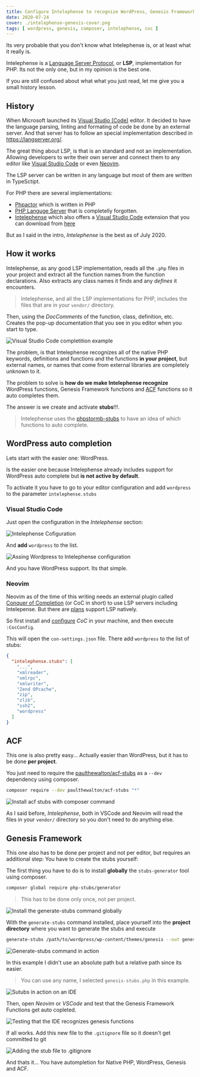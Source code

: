 ```yaml
---
title: Configure Intelephense to recognize WordPress, Genesis Framework and ACF Functions
date: 2020-07-24
cover: ./intelephense-genesis-cover.png
tags: [ wordpress, genesis, composer, intelephense, coc ]
---
```


Its very probable that you don't know what Intelephense is, or at least what it really is.

Intelephense is a [Language Server Protocol](https://langserver.org/), or **LSP**, implementation for PHP. Its not the only one, but in my opinion is the best one.

If you are still confused about what what you just read, let me give you a small history lesson.

## History

When Microsoft launched its [Visual Studio (Code)](https://code.visualstudio.com) editor. It decided to have the language parsing, linting and formating of code be done by an external server. And that server has to follow an special implementation described in <https://langserver.org/>.

The great thing about LSP, is that is an standard and not an implementation. Allowing developers to write their own server and connect them to any editor like [Visual Studio Code](https://code.visualstudio.com) or even [Neovim](https://neovim.io/).

The LSP server can be written in any language but most of them are written in TypeSctipt.

For PHP there are several implementations:

- [Phpactor](http://phpactor.github.io/phpactor/) which is written in PHP
- [PHP Languge Server](https://github.com/felixfbecker/php-language-server) that is completelly forgotten.
- [Intelephense](https://intelephense.com/) which also offers a [Visual Studio Code](https://code.visualstudio.com) extension that you  can download from [here](https://marketplace.visualstudio.com/items?itemName=bmewburn.vscode-intelephense-client)

But as I said in the intro, _Intelephense_ is the best as of July 2020.

## How it works

Intelephense, as any good LSP implementation, reads all the `.php` files in your project and extract all the function names from the function declarations. Also extracts any class names it finds and any _defines_ it encounters.

> Intelephense, and all the LSP implementations for PHP, includes the files that are in your `vendor/` directory.

Then, using the _DocComments_ of the function, class, definition, etc. Creates the pop-up documentation that you see in you editor when you start to type.

![Visual Studio Code completition example](./example-completition.png)

The problem, is that Intelephense recognizes all of the native PHP keywords, definitions and functions and the functions **in your project**, but external names, or names that come from external libraries are completely unknown to it.

The problem to solve is **how do we make Intelephense recognize** WordPress functions, Genesis Framework functions and [ACF](https://www.advancedcustomfields.com/) functions so it auto completes them.

The answer is we create and activate **stubs**!!!.

> Intelephense uses the [phpstormb-stubs](https://github.com/JetBrains/phpstorm-stubs) to have an idea of which functions to auto complete.

## WordPress auto completion

Lets start with the easier one: WordPress.

Is the easier one because Intelephense already includes support for WordPress auto complete but **is not active by default**.

To activate it you have to go to your editor configuration and add `wordpress` to the parameter `intelephense.stubs`

### Visual Studio Code

Just open the configuration in the _Intelephense_ section:

![Intelephense Cofiguration](./vscode-intelephense-confi.png)

And **add** `wordpress` to the list.

![Assing Wordpress to Intelephense configuration](./vscode-add-wordpress.png)

And you have WordPress support. Its that simple.

### Neovim

Neovim as of the time of this writing needs an external plugin called [Conquer of Completion](https://github.com/neoclide/coc.nvim) (or CoC in short) to use LSP servers including Intelepense. But there are [plans](https://neovim.io/doc/user/lsp.html) support LSP natively.

So first install and [configure](https://marioyepes.com/vim-setup-for-modern-web-development/) _CoC_ in your machine, and then execute `:CocConfig`.

This will open the `con-settings.json` file. There add `wordpress` to the list of stubs:

```json {11}
{
  "intelephense.stubs": [
    "...",
    "xmlreader",
    "xmlrpc",
    "xmlwriter",
    "Zend OPcache",
    "zip",
    "zlib",
    "ssh2",
    "wordpress"
  ]
}
```

## ACF

This one is also pretty easy... Actually easier than WordPress, but it has to be done **per project**.

You just need to require the [paulthewalton/acf-stubs](https://github.com/paulthewalton/acf-stubs) as a `--dev` dependency using composer.

```bash
composer require --dev paulthewalton/acf-stubs "*"
```

![Install acf stubs with composer command](./install-acf-stubs.png)

As I said before, _Intelephense_, both in VSCode and Neovim will read the files in your `vendor/` directory so you don't need to do anything else.

## Genesis Framework

This one also has to be done per project and not per editor, but requires an additional step: You have to create the stubs yourself:

The first thing you have to do is to install **globally** the `stubs-generator` tool using composer.

```bash
composer global require php-stubs/generator
```

> This has to be done only once, not per project.

![Install the  generate-stubs command globally](./composer-install-stub-generator.png)

With the `generate-stubs` command installed, place yourself into the **project directory** where you want to generate the stubs and execute

```bash
generate-stubs /path/to/wordpress/wp-content/themes/genesis --out genesis-stubs.php
```

![Generate-stubs command in action](./generate-stubs.png)

In this example I didn't use an absolute path but a relative path since its easier.

> You can use any name, I selected `genesis-stubs.php` in this example.

![Sutubs in action on an IDE](./new-file-in-dir.png)

Then, open _Neovim_ or _VSCode_ and test that the Genesis Framework Functions get auto copleted.

![Testing that the IDE recognizes genesis functions](./intelephense-genesis-cover.png)

If all works. Add this new file to the `.gitignore` file so it doesn't get committed to git

![Adding the stub file to .gitignore](./add-stub-to-gitignore.png)

And thats it... You have autompletion for Native PHP, WordPress, Genesis and ACF.

